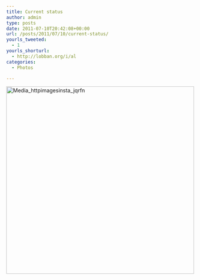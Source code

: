 ```yaml
---
title: Current status
author: admin
type: posts
date: 2011-07-10T20:42:08+00:00
url: /posts/2011/07/10/current-status/
yourls_tweeted:
  - 1
yourls_shorturl:
  - http://lobban.org/i/al
categories:
  - Photos

---
```

<div class='posterous_autopost'>
  <a href="http://instagr.am/p/HY5Ak/"></p> 
  
  <div class='p_embed p_image_embed'>
    <a href="http://posterous.com/getfile/files.posterous.com/nonimage/iciBtaAJzcnuADjBaFCDGFDAHhisyicxJnfslbhHpbnyyqEdGrgEyIjvsrdu/media_httpimagesinsta_JqrFn.jpg.scaled1000.jpg"><img alt="Media_httpimagesinsta_jqrfn" height="500" src="https://posterous.com/getfile/files.posterous.com/nonimage/iciBtaAJzcnuADjBaFCDGFDAHhisyicxJnfslbhHpbnyyqEdGrgEyIjvsrdu/media_httpimagesinsta_JqrFn.jpg.scaled500.jpg" width="500" /></a>
  </div>
  
  <p>
    </a></div>